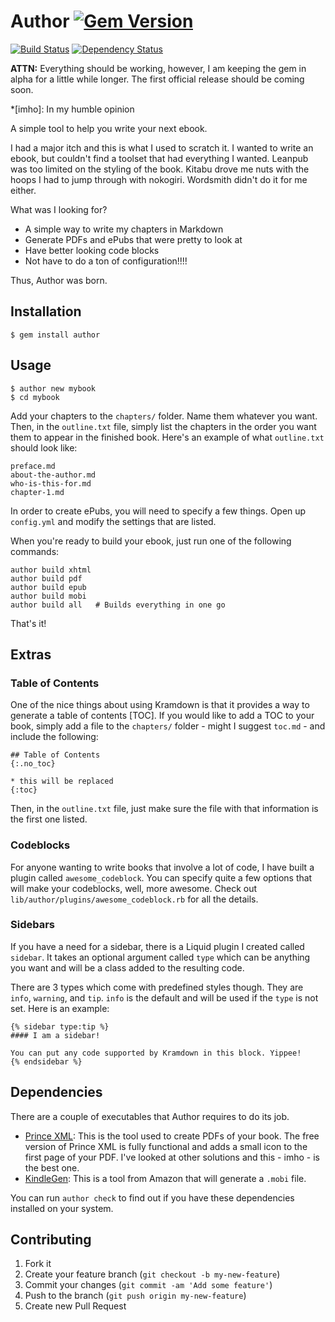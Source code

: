 # Author [![Gem Version](https://badge.fury.io/rb/author.svg)](http://badge.fury.io/rb/author)

[![Build Status](https://travis-ci.org/tschmidt/author.svg?branch=master)](https://travis-ci.org/tschmidt/author) [![Dependency Status](https://gemnasium.com/tschmidt/author.svg)](https://gemnasium.com/tschmidt/author)

**ATTN:** Everything should be working, however, I am keeping the gem in alpha for a little while longer. The first official release should be coming soon.

*[imho]: In my humble opinion

A simple tool to help you write your next ebook.

I had a major itch and this is what I used to scratch it. I wanted to write an ebook, but
couldn't find a toolset that had everything I wanted. Leanpub was too limited on the
styling of the book. Kitabu drove me nuts with the hoops I had to jump through with
nokogiri. Wordsmith didn't do it for me either.

What was I looking for?

- A simple way to write my chapters in Markdown
- Generate PDFs and ePubs that were pretty to look at
- Have better looking code blocks
- Not have to do a ton of configuration!!!!

Thus, Author was born.

## Installation

    $ gem install author

## Usage  

    $ author new mybook
    $ cd mybook

Add your chapters to the `chapters/` folder. Name them whatever you want. Then, in the
`outline.txt` file, simply list the chapters in the order you want them to appear in the
finished book. Here's an example of what `outline.txt` should look like:

    preface.md
    about-the-author.md
    who-is-this-for.md
    chapter-1.md

In order to create ePubs, you will need to specify a few things. Open up `config.yml` and
modify the settings that are listed.

When you're ready to build your ebook, just run one of the following commands:

    author build xhtml
    author build pdf
    author build epub
    author build mobi
    author build all   # Builds everything in one go

That's it!

## Extras

### Table of Contents

One of the nice things about using Kramdown is that it provides a way to generate a table
of contents [TOC]. If you would like to add a TOC to your book, simply add a file to the
`chapters/` folder - might I suggest `toc.md` - and include the following:

```
## Table of Contents
{:.no_toc}

* this will be replaced
{:toc}
```

Then, in the `outline.txt` file, just make sure the file with that information is
the first one listed.

### Codeblocks

For anyone wanting to write books that involve a lot of code, I have built a plugin
called `awesome_codeblock`. You can specify quite a few options that will make your
codeblocks, well, more awesome. Check out `lib/author/plugins/awesome_codeblock.rb`
for all the details.

### Sidebars

If you have a need for a sidebar, there is a Liquid plugin I created called `sidebar`. It takes an optional argument called `type` which can be anything you want and will be a class added to the resulting code.

There are 3 types which come with predefined styles though. They are `info`, `warning`, and `tip`. `info` is the default and will be used if the `type` is not set. Here is an example:

```
{% sidebar type:tip %}
#### I am a sidebar!

You can put any code supported by Kramdown in this block. Yippee!
{% endsidebar %}
```

## Dependencies

There are a couple of executables that Author requires to do its job.

- [Prince XML](http://www.princexml.com): This is the tool used to create PDFs of your book. The free version of Prince XML is fully functional and adds a small icon to the first page of your PDF. I've looked at other solutions and this - imho - is the best one.
- [KindleGen](http://www.amazon.com/gp/feature.html?docId=1000765211): This is a tool from Amazon that will generate a `.mobi` file.

You can run `author check` to find out if you have these dependencies installed on your system.

## Contributing

1. Fork it
2. Create your feature branch (`git checkout -b my-new-feature`)
3. Commit your changes (`git commit -am 'Add some feature'`)
4. Push to the branch (`git push origin my-new-feature`)
5. Create new Pull Request

